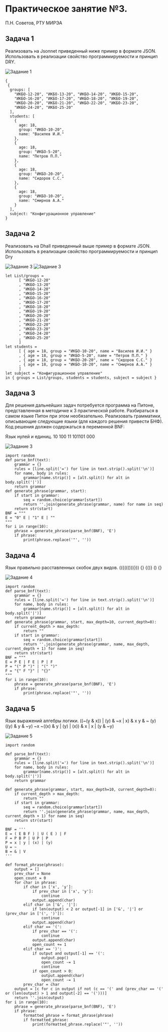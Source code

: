 # Практическое занятие №3.

П.Н. Советов, РТУ МИРЭА

## Задача 1

Реализовать на Jsonnet приведенный ниже пример в формате JSON. Использовать в реализации свойство программируемости и принцип DRY.

![Задание 1](https://github.com/teeeema/mingazutdinov.a.r/blob/main/prac_3/1.jpg)

```
{
 {
  groups: [
    "ИКБО-12-20", "ИКБО-13-20", "ИКБО-14-20", "ИКБО-15-20",
    "ИКБО-16-20", "ИКБО-17-20", "ИКБО-18-20", "ИКБО-19-20",
    "ИКБО-20-20", "ИКБО-21-20", "ИКБО-22-20", "ИКБО-23-20",
    "ИКБО-24-20", "ИКБО-25-20"
  ],
  students: [
    {
      age: 18,
      group: "ИКБО-10-20",
      name: "Василев И.И."
    },
    {
      age: 18,
      group: "ИКБО-5-20",
      name: "Петров П.П."
    },
    {
      age: 18,
      group: "ИКБО-20-20",
      name: "Сидоров С.С."
    },
    {
      age: 18,
      group: "ИКБО-10-20",
      name: "Смирнов А.А."
    }
  ],
  subject: "Конфигурационное управление"
}
```

## Задача 2

Реализовать на Dhall приведенный выше пример в формате JSON. Использовать в реализации свойство программируемости и принцип Dry

![Задание 3](https://github.com/teeeema/mingazutdinov.a.r/blob/main/prac_3/2.1.jpg)
![Задание 3](https://github.com/teeeema/mingazutdinov.a.r/blob/main/prac_3/2.2.jpg)

```
let List/groups =
      [ "ИКБО-12-20"
      , "ИКБО-13-20"
      , "ИКБО-14-20"
      , "ИКБО-15-20"
      , "ИКБО-16-20"
      , "ИКБО-17-20"
      , "ИКБО-18-20"
      , "ИКБО-19-20"
      , "ИКБО-20-20"
      , "ИКБО-21-20"
      , "ИКБО-22-20"
      , "ИКБО-23-20"
      , "ИКБО-24-20"
      , "ИКБО-25-20"
      ]
let students =
      [ { age = 18, group = "ИКБО-10-20", name = "Василев И.И." }
      , { age = 18, group = "ИКБО-5-20", name = "Петров П.П." }
      , { age = 18, group = "ИКБО-20-20", name = "Сидоров С.С." }
      , { age = 18, group = "ИКБО-10-20", name = "Смирнов А.А." }
      ]
let subject = "Конфигурационное управление"
in { groups = List/groups, students = students, subject = subject }
```

## Задача 3

Для решения дальнейших задач потребуется программа на Питоне, представленная в методичке к 3 практической работе. Разбираться в самом языке Питон при этом необязательно.
Реализовать грамматики, описывающие следующие языки (для каждого решения привести БНФ). Код решения должен содержаться в переменной BNF:

Язык нулей и единиц.
10
100
11
101101
000

![Задание 3](https://github.com/teeeema/mingazutdinov.a.r/blob/main/prac_3/3.png)

```
import random
def parse_bnf(text):
    grammar = {}
    rules = [line.split('=') for line in text.strip().split('\n')]
    for name, body in rules:
        grammar[name.strip()] = [alt.split() for alt in body.split('|')]
    return grammar
def generate_phrase(grammar, start):
    if start in grammar:
        seq = random.choice(grammar[start])
        return ''.join(generate_phrase(grammar, name) for name in seq)
    return str(start)
BNF = """
E = "0" E | "1" E | ""
"""
for i in range(10):
    phrase = generate_phrase(parse_bnf(BNF), 'E')
    if phrase:
        print(phrase.replace('"', ''))
```

## Задача 4

Язык правильно расставленных скобок двух видов.
(({((()))}))
{}
{()}
()
{}

![Задание 4](https://github.com/teeeema/mingazutdinov.a.r/blob/main/prac_3/4.jpg)

```
import random
def parse_bnf(text):
    grammar = {}
    rules = [line.split('=') for line in text.strip().split('\n')]
    for name, body in rules:
        grammar[name.strip()] = [alt.split() for alt in body.split('|')]
    return grammar
def generate_phrase(grammar, start, max_depth=10, current_depth=0):
    if current_depth > max_depth:
        return ""
    if start in grammar:
        seq = random.choice(grammar[start])
        return ''.join(generate_phrase(grammar, name, max_depth, current_depth + 1) for name in seq)
    return str(start)
BNF = """
E = P E | F E | P | F 
P = "(" P ")" | "(" ")" 
F = "{" F "}" | "{}"
"""
for i in range(10):
    phrase = generate_phrase(parse_bnf(BNF), 'E')
    if phrase:
        print(phrase.replace('"', ''))
```

## Задача 5

Язык выражений алгебры логики.
((~(y & x)) | (y) & ~x | x) & x
у & ~ (у)
((y) & y & ~y)
~x
~((x) & y | (y) | (x)) & x | x | (y & ~y)

![Задание 5](https://github.com/teeeema/mingazutdinov.a.r/blob/main/prac_3/5.jpg)

```
import random

def parse_bnf(text):
    grammar = {}
    rules = [line.split('=') for line in text.strip().split('\n')]
    for name, body in rules:
        grammar[name.strip()] = [alt.split() for alt in body.split('|')]
    return grammar

def generate_phrase(grammar, start, max_depth=10, current_depth=0):
    if current_depth > max_depth:
        return ""
    if start in grammar:
        seq = random.choice(grammar[start])
        return ''.join(generate_phrase(grammar, name, max_depth, current_depth + 1) for name in seq)
    return str(start)

BNF = '''
E = ( E B F ) | U ( E ) | F
F = P B P | U P | P
P = x | y | (x) | (y)
U = ~
B = & | V
'''

def format_phrase(phrase):
    output = []
    prev_char = None
    open_count = 0
    for char in phrase:
        if char in ['x', 'y']:
            if prev_char in ['x', 'y']:
                continue
            output.append(char)
        elif char in ['&', '|']:
            if len(output) < 2 or output[-1] in ['&', '|'] or (prev_char in ['(', ')']):
                continue
            output.append(char)
        elif char == '(':
            if prev_char == '(':
                continue
            output.append(char)
            open_count += 1
        elif char == ')':
            if output and output[-1] == '(':
                output.pop()
                open_count -= 1
                continue
            if open_count > 0:
                output.append(char)
                open_count -= 1
        prev_char = char
    output = [c for c in output if not (c == '(' and (prev_char == '(' or (len(output) > 1 and output[-2] == '(')))]
    return ''.join(output)
for i in range(10):
    phrase = generate_phrase(parse_bnf(BNF), 'E')
    if phrase:
        formatted_phrase = format_phrase(phrase)
        if formatted_phrase:
            print(formatted_phrase.replace('"', ''))
```

